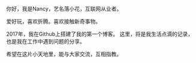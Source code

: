 你好，我是Nancy，艺名落小花，互联网从业者。

爱好玩，喜欢折腾。喜欢接触新奇事物。

2017年，我在Github上搭建了我的第一个博客。
这里，将是我生活点滴的记录，也是我在工作中遇到问题的分享。

希望在这片小天地里，能与大家交流，互相指教。
